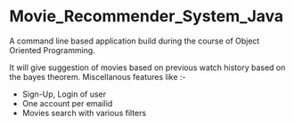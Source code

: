 # Movie_Recommender_System_Java

A command line based application build during the course of Object Oriented Programming.

It will give suggestion of movies based on previous watch history based on the bayes theorem. 
Miscellanous features like :-
<ul>
<li>Sign-Up, Login of user</li>
<li>One account per emailid</li>
<li>Movies search with various filters</li>
</ul>
